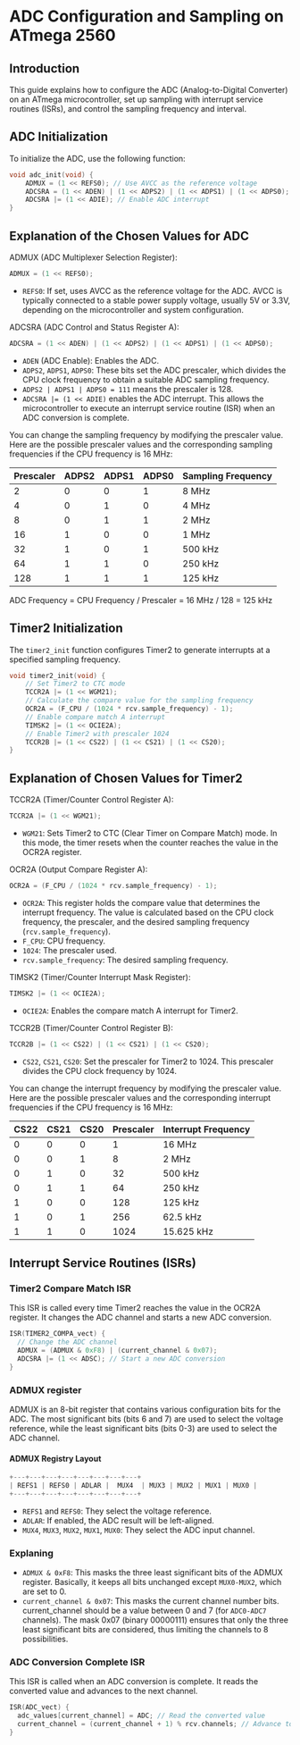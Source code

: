 # ADC Configuration and Sampling on ATmega 2560

## Introduction
This guide explains how to configure the ADC (Analog-to-Digital Converter) on an ATmega microcontroller, set up sampling with interrupt service routines (ISRs), and control the sampling frequency and interval.

## ADC Initialization
To initialize the ADC, use the following function:

```c
void adc_init(void) {
    ADMUX = (1 << REFS0); // Use AVCC as the reference voltage
    ADCSRA = (1 << ADEN) | (1 << ADPS2) | (1 << ADPS1) | (1 << ADPS0); // Enable ADC and set prescaler to 128 (125 kHz sampling frequency)
    ADCSRA |= (1 << ADIE); // Enable ADC interrupt
}
```

## Explanation of the Chosen Values for ADC

ADMUX (ADC Multiplexer Selection Register):

```c
ADMUX = (1 << REFS0);
```

- `REFS0`: If set, uses AVCC as the reference voltage for the ADC. AVCC is typically connected to a stable power supply voltage, usually 5V or 3.3V, depending on the microcontroller and system configuration.

ADCSRA (ADC Control and Status Register A):

```c
ADCSRA = (1 << ADEN) | (1 << ADPS2) | (1 << ADPS1) | (1 << ADPS0);
```
- `ADEN` (ADC Enable): Enables the ADC.
- `ADPS2`, `ADPS1`, `ADPS0`: These bits set the ADC prescaler, which divides the CPU clock frequency to obtain a suitable ADC sampling frequency.
- `ADPS2 | ADPS1 | ADPS0 = 111` means the prescaler is 128.
- `ADCSRA |= (1 << ADIE)` enables the ADC interrupt. This allows the microcontroller to execute an interrupt service routine (ISR) when an ADC conversion is complete.

You can change the sampling frequency by modifying the prescaler value. Here are the possible prescaler values and the corresponding sampling frequencies if the CPU frequency is 16 MHz:

| Prescaler | ADPS2 | ADPS1 | ADPS0 | Sampling Frequency  |
|-----------|-------|-------|-------|---------------------|
| 2         | 0     | 0     | 1     | 8 MHz               |
| 4         | 0     | 1     | 0     | 4 MHz               |
| 8         | 0     | 1     | 1     | 2 MHz               |
| 16        | 1     | 0     | 0     | 1 MHz               |
| 32        | 1     | 0     | 1     | 500 kHz             |
| 64        | 1     | 1     | 0     | 250 kHz             |
| 128       | 1     | 1     | 1     | 125 kHz             |


ADC Frequency = CPU Frequency / Prescaler
                            = 16 MHz / 128
                            = 125 kHz

## Timer2 Initialization
The `timer2_init` function configures Timer2 to generate interrupts at a specified sampling frequency.

```c
void timer2_init(void) {
    // Set Timer2 to CTC mode
    TCCR2A |= (1 << WGM21);
    // Calculate the compare value for the sampling frequency
    OCR2A = (F_CPU / (1024 * rcv.sample_frequency) - 1);
    // Enable compare match A interrupt
    TIMSK2 |= (1 << OCIE2A);
    // Enable Timer2 with prescaler 1024
    TCCR2B |= (1 << CS22) | (1 << CS21) | (1 << CS20);
}
```

## Explanation of Chosen Values for Timer2
TCCR2A (Timer/Counter Control Register A):

```c
TCCR2A |= (1 << WGM21);
```
- `WGM21`: Sets Timer2 to CTC (Clear Timer on Compare Match) mode. In this mode, the timer resets when the counter reaches the value in the OCR2A register.

OCR2A (Output Compare Register A):

```c
OCR2A = (F_CPU / (1024 * rcv.sample_frequency) - 1);
```
- `OCR2A`: This register holds the compare value that determines the interrupt frequency. The value is calculated based on the CPU clock frequency, the prescaler, and the desired sampling frequency (`rcv.sample_frequency`).
- `F_CPU`: CPU frequency.
- `1024`: The prescaler used.
- `rcv.sample_frequency`: The desired sampling frequency.

TIMSK2 (Timer/Counter Interrupt Mask Register):

```c
TIMSK2 |= (1 << OCIE2A);
```
- `OCIE2A`: Enables the compare match A interrupt for Timer2.

TCCR2B (Timer/Counter Control Register B):

```c
TCCR2B |= (1 << CS22) | (1 << CS21) | (1 << CS20);
```
- `CS22`, `CS21`, `CS20`: Set the prescaler for Timer2 to 1024. This prescaler divides the CPU clock frequency by 1024.

You can change the interrupt frequency by modifying the prescaler value. Here are the possible prescaler values and the corresponding interrupt frequencies if the CPU frequency is 16 MHz:

| CS22 | CS21 | CS20 | Prescaler | Interrupt Frequency       |
|------|------|------|-----------|---------------------------|
| 0    | 0    | 0    | 1         | 16 MHz                    |
| 0    | 0    | 1    | 8         | 2 MHz                     |
| 0    | 1    | 0    | 32        | 500 kHz                   |
| 0    | 1    | 1    | 64        | 250 kHz                   |
| 1    | 0    | 0    | 128       | 125 kHz                   |
| 1    | 0    | 1    | 256       | 62.5 kHz                  |
| 1    | 1    | 0    | 1024      | 15.625 kHz                |


## Interrupt Service Routines (ISRs)

### Timer2 Compare Match ISR
This ISR is called every time Timer2 reaches the value in the OCR2A register. It changes the ADC channel and starts a new ADC conversion.

```c
ISR(TIMER2_COMPA_vect) {
  // Change the ADC channel
  ADMUX = (ADMUX & 0xF8) | (current_channel & 0x07);
  ADCSRA |= (1 << ADSC); // Start a new ADC conversion
}
```
### ADMUX register
ADMUX is an 8-bit register that contains various configuration bits for the ADC. The most significant bits (bits 6 and 7) are used to select the voltage reference, while the least significant bits (bits 0-3) are used to select the ADC channel.

#### ADMUX Registry Layout

```c
+---+---+---+---+---+---+---+---+
| REFS1 | REFS0 | ADLAR |  MUX4  | MUX3 | MUX2 | MUX1 | MUX0 |
+---+---+---+---+---+---+---+---+
```

- `REFS1` and `REFS0`: They select the voltage reference.
- `ADLAR`: If enabled, the ADC result will be left-aligned.
- `MUX4`, `MUX3`, `MUX2`, `MUX1`, `MUX0`: They select the ADC input channel.

### Explaning

- `ADMUX & 0xF8`: This masks the three least significant bits of the ADMUX register. Basically, it keeps all bits unchanged except `MUX0-MUX2`, which are set to 0.
- `current_channel & 0x07`: This masks the current channel number bits. current_channel should be a value between 0 and 7 (for `ADC0-ADC7` channels). The mask 0x07 (binary 00000111) ensures that only the three least significant bits are considered, thus limiting the channels to 8 possibilities.

### ADC Conversion Complete ISR
This ISR is called when an ADC conversion is complete. It reads the converted value and advances to the next channel.

```c
ISR(ADC_vect) {
  adc_values[current_channel] = ADC; // Read the converted value
  current_channel = (current_channel + 1) % rcv.channels; // Advance to the next channel
}